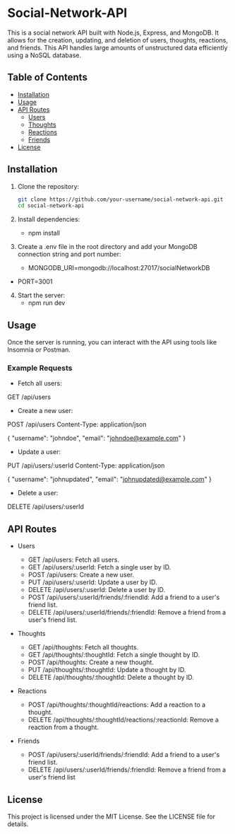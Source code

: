 # Social-Network-API

This is a social network API built with Node.js, Express, and MongoDB. It allows for the creation, updating, and deletion of users, thoughts, reactions, and friends. This API handles large amounts of unstructured data efficiently using a NoSQL database.

## Table of Contents
- [Installation](#installation)
- [Usage](#usage)
- [API Routes](#api-routes)
  - [Users](#users)
  - [Thoughts](#thoughts)
  - [Reactions](#reactions)
  - [Friends](#friends)
- [License](#license)

## Installation

1. Clone the repository:
   ```sh
   git clone https://github.com/your-username/social-network-api.git
   cd social-network-api

2. Install dependencies:
   - npm install

3. Create a .env file in the root directory and add your MongoDB connection string and port number:
   - MONGODB_URI=mongodb://localhost:27017/socialNetworkDB
  -  PORT=3001

4. Start the server:
   - npm run dev

## Usage
Once the server is running, you can interact with the API using tools like Insomnia or Postman.

### Example Requests
- Fetch all users:

GET /api/users


- Create a new user:

POST /api/users
Content-Type: application/json

{
  "username": "johndoe",
  "email": "johndoe@example.com"
}


- Update a user:

PUT /api/users/:userId
Content-Type: application/json

{
  "username": "johnupdated",
  "email": "johnupdated@example.com"
}

- Delete a user: 

DELETE /api/users/:userId

## API Routes

- Users
    - GET /api/users: Fetch all users.
    - GET /api/users/:userId: Fetch a single user by ID.
    - POST /api/users: Create a new user.
    - PUT /api/users/:userId: Update a user by ID.
    - DELETE /api/users/:userId: Delete a user by ID.
    - POST /api/users/:userId/friends/:friendId: Add a friend to a user's friend list.
    - DELETE /api/users/:userId/friends/:friendId: Remove a friend from a user's friend list.

- Thoughts
    - GET /api/thoughts: Fetch all thoughts.
    - GET /api/thoughts/:thoughtId: Fetch a single thought by ID.
    - POST /api/thoughts: Create a new thought.
    - PUT /api/thoughts/:thoughtId: Update a thought by ID.
    - DELETE /api/thoughts/:thoughtId: Delete a thought by ID.

- Reactions
    - POST /api/thoughts/:thoughtId/reactions: Add a reaction to a thought.
    - DELETE /api/thoughts/:thoughtId/reactions/:reactionId: Remove a reaction from a thought.

- Friends
    - POST /api/users/:userId/friends/:friendId: Add a friend to a user's friend list.
    - DELETE /api/users/:userId/friends/:friendId: Remove a friend from a user's friend list

## License
This project is licensed under the MIT License. See the LICENSE file for details.


